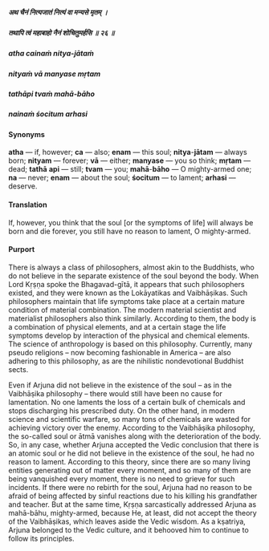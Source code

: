 ##### अथ चैनं नित्यजातं नित्यं वा मन्यसे मृतम् ।
##### तथापि त्वं महाबाहो नैनं शोचितुमर्हसि ॥ २६ ॥

##### atha cainaṁ nitya-jātaṁ
##### nityaṁ vā manyase mṛtam
##### tathāpi tvaṁ mahā-bāho
##### nainaṁ śocitum arhasi

#### Synonyms

**atha** — if, however; **ca** — also; **enam** — this soul; **nitya**-**jātam** — always born; **nityam** — forever; **vā** — either; **manyase** — you so think; **mṛtam** — dead; **tathā** **api** — still; **tvam** — you; **mahā**-**bāho** — O mighty-armed one; **na** — never; **enam** — about the soul; **śocitum** — to lament; **arhasi** — deserve.

#### Translation

If, however, you think that the soul [or the symptoms of life] will always be born and die forever, you still have no reason to lament, O mighty-armed.

#### Purport

There is always a class of philosophers, almost akin to the Buddhists, who do not believe in the separate existence of the soul beyond the body. When Lord Kṛṣṇa spoke the Bhagavad-gītā, it appears that such philosophers existed, and they were known as the Lokāyatikas and Vaibhāṣikas. Such philosophers maintain that life symptoms take place at a certain mature condition of material combination. The modern material scientist and materialist philosophers also think similarly. According to them, the body is a combination of physical elements, and at a certain stage the life symptoms develop by interaction of the physical and chemical elements. The science of anthropology is based on this philosophy. Currently, many pseudo religions – now becoming fashionable in America – are also adhering to this philosophy, as are the nihilistic nondevotional Buddhist sects.

Even if Arjuna did not believe in the existence of the soul – as in the Vaibhāṣika philosophy – there would still have been no cause for lamentation. No one laments the loss of a certain bulk of chemicals and stops discharging his prescribed duty. On the other hand, in modern science and scientific warfare, so many tons of chemicals are wasted for achieving victory over the enemy. According to the Vaibhāṣika philosophy, the so-called soul or ātmā vanishes along with the deterioration of the body. So, in any case, whether Arjuna accepted the Vedic conclusion that there is an atomic soul or he did not believe in the existence of the soul, he had no reason to lament. According to this theory, since there are so many living entities generating out of matter every moment, and so many of them are being vanquished every moment, there is no need to grieve for such incidents. If there were no rebirth for the soul, Arjuna had no reason to be afraid of being affected by sinful reactions due to his killing his grandfather and teacher. But at the same time, Kṛṣṇa sarcastically addressed Arjuna as mahā-bāhu, mighty-armed, because He, at least, did not accept the theory of the Vaibhāṣikas, which leaves aside the Vedic wisdom. As a kṣatriya, Arjuna belonged to the Vedic culture, and it behooved him to continue to follow its principles.